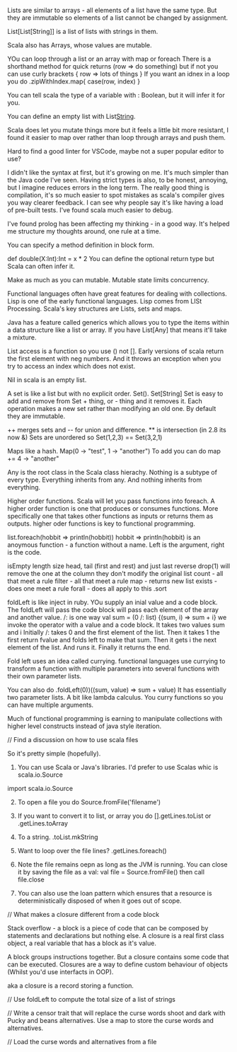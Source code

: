 Lists are similar to arrays  - all elements of a list have the same type. But they are immutable so elements of a list cannot be changed by assignment.

List[List[String]] is a list of lists with strings in them.

Scala also has Arrays, whose values are mutable.

YOu can loop through a list or an array with map or foreach
There is a shorthand method for quick returns (row => do something) but if not you can use curly brackets { row => lots of things }
If you want an idnex in a loop you do .zipWithIndex.map{ case(row, index) }

You can tell scala the type of a variable with : Boolean, but it will infer it for you.

You can define an empty list with List[String]().

Scala does let you mutate things more but it feels a little bit more resistant, I found it easier to map over rather than loop through arrays and push them.

Hard to find a good linter for VSCode, maybe not a super popular editor to use?

I didn't like the syntax at first, but it's growing on me. It's much simpler than the Java code I've seen.
Having strict types is also, to be honest, annoying, but I imagine reduces errors in the long term.
The really good thing is compilation, it's so much easier to spot mistakes as scala's compiler gives you way clearer feedback. I can see why people say it's like having a load of pre-built tests. I've found scala much easier to debug.

I've found prolog has been affecting my thinking - in a good way. It's helped me structure my thoughts around, one rule at a time.

You can specify a method definition in block form.

def double(X:Int):Int = x * 2
You can define the optional return type  but Scala can often infer it.

Make as much as you can mutable. Mutable state limits concurrency.

Functional languages often have great features for dealing with collections. Lisp is one of the early functional languages. Lisp comes from LISt Processing.
Scala's key structures are Lists, sets and maps.

Java has a feature called generics which allows you to type the items within a data structure like a list or array. If you have List[Any] that means it'll take a mixture.

List access is a function so you use () not []. Early versions of scala return the first element with neg numbers. And it throws an exception when you try to access an index which does not exist.

Nil in scala is an empty list.

A set is like a list but with no explicit order. Set().
Set[String]
Set is easy to add and remove from Set + thing, or - thing and it removes it.
Each operation makes a new set rather than modifying an old one. By default they are immutable.

++ merges sets and -- for union and difference.
** is intersection (in 2.8 its now &)
Sets are unordered so Set(1,2,3) == Set(3,2,1)


Maps like a hash. Map(0 -> "test", 1 -> "another")
To add you can do map += 4 -> "another"

Any is the root class in the Scala class hierachy.
Nothing is a subtype of every type.
Everything inherits from any. And nothing inherits from everything.

Higher order functions. Scala will let you pass functions into foreach. A higher order function is one that produces or consumes functions. More specifically one that takes other functions as inputs or returns them as outputs.
higher oder functions is key to functional programming.

list.foreach(hobbit => println(hobbit))
hobbit => println(hobbit)
is an anoymous function - a function without a name. Left is the argument, right is the code.

isEmpty
length
size
head, tail (first and rest)
and just last
reverse
drop(1) will remove the one at the column they don't modify the original list
count - all that meet a rule
filter - all that meet a rule
map - returns new list
exists - does one meet a rule
forall - does all apply to this
.sort

foldLeft is like inject in ruby. YOu supply an inial value and a code block. The foldLeft will pass the code block will pass each element of the array and another value. /: is one way
val sum = (0 /: list) {(sum, i) => sum + i}
we invoke the operator with a value and a code block. It takes two values sum and i
Initially /: takes 0 and the first element of the list.
Then it takes 1 the first return fvalue and folds left to make that sum. Then it gets i the next element of the list. And runs it.
Finally it returns the end.

Fold left uses an idea called currying. functional languages use currying to transform a function with multiple parameters into several functions with their own parameter lists.

You can also do .foldLeft(0))((sum, value) => sum + value)
It has essentially two parameter lists. A bit like lambda calculus. You curry functions so you can have multiple arguments.

Much of functional programming is earning to manipulate collections with higher level constructs instead of java style iteration.


// Find a discussion on how to use scala files

So it's pretty simple (hopefully).
1. You can use Scala or Java's libraries. I'd prefer to use Scalas whic is scala.io.Source

import scala.io.Source

2. To open a file you do Source.fromFile('filename')

3. If you want to convert it to list, or array you do
    [].getLines.toList or .getLines.toArray

4. To a string.
    .toList.mkString

5. Want to loop over the file lines?
    .getLines.foreach()

6. Note the file remains oepn as long as the JVM is running. You can close it by saving the file as a val:
    val  file = Source.fromFile()
     then call   file.close

7. You can also use the loan pattern which ensures that a resource is deterministically disposed of when it goes out of scope.

// What makes a closure different from a code block

Stack overflow - a block is a piece of code that can be composed by statements and declarations but nothing else. A closure is a real first class object, a real variable that has a block as it's value.

A block groups instructions together. But a closure contains some code that can be executed.
Closures are a way to define custom behaviour of objects (Whilst you'd use interfacts in OOP).

aka a closure is a record storing a function.

// Use foldLeft to compute the total size of a list of strings

// Write a censor trait that will replace the curse words shoot and dark with Pucky and beans alternatives. Use a map to store the curse words and alternatives.

// Load the curse words and alternatives from a file

